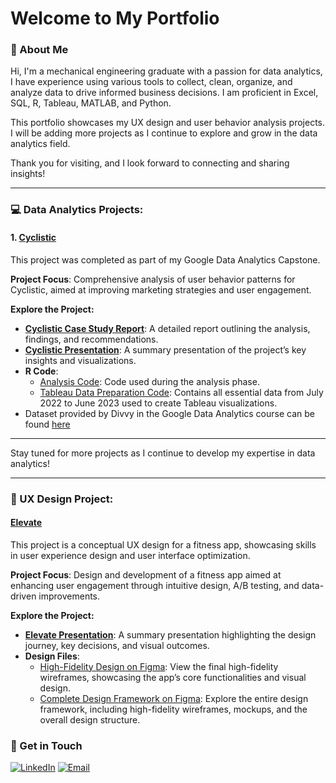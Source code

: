# Welcome to My Portfolio
### :wave: About Me

Hi, I'm a mechanical engineering graduate with a passion for data analytics, I have experience using various tools to collect, clean, organize, and analyze data to drive informed business decisions. I am proficient in Excel, SQL, R, Tableau, MATLAB, and Python.

This portfolio showcases my UX design and user behavior analysis projects. I will be adding more projects as I continue to explore and grow in the data analytics field. 

Thank you for visiting, and I look forward to connecting and sharing insights!

---

### :computer: Data Analytics Projects:

#### 1. [Cyclistic](https://github.com/omardissouki/Cyclistic)
This project was completed as part of my Google Data Analytics Capstone.

**Project Focus**: Comprehensive analysis of user behavior patterns for Cyclistic, aimed at improving marketing strategies and user engagement.

**Explore the Project:**

- **[Cyclistic Case Study Report](https://github.com/omardissouki/Cyclistic-Case-Study/blob/main/Cyclistic%20Case%20Study.pdf)**: A detailed report outlining the analysis, findings, and recommendations.
- **[Cyclistic Presentation](https://github.com/omardissouki/Cyclistic-Case-Study/blob/main/Cyclistic.pptx)**: A summary presentation of the project’s key insights and visualizations.
- **R Code**:
  - [Analysis Code](https://github.com/omardissouki/Cyclistic-Case-Study/blob/main/R%20Code%20for%20Analysis): Code used during the analysis phase.
  - [Tableau Data Preparation Code](https://github.com/omardissouki/Cyclistic-Case-Study/blob/main/R%20Code%20for%20Tableau): Contains all essential data from July 2022 to June 2023 used to create Tableau visualizations.
- Dataset provided by Divvy in the Google Data Analytics course can be found [here](https://divvy-tripdata.s3.amazonaws.com/index.html)
---

Stay tuned for more projects as I continue to develop my expertise in data analytics!

---
### :iphone: UX Design Project:

#### [Elevate](https://github.com/omardissouki/Elevate)
This project is a conceptual UX design for a fitness app, showcasing skills in user experience design and user interface optimization.

**Project Focus**: Design and development of a fitness app aimed at enhancing user engagement through intuitive design, A/B testing, and data-driven improvements.

**Explore the Project:**

- **[Elevate Presentation](https://github.com/omardissouki/Elevate/blob/main/ELEVATE.pdf)**: A summary presentation highlighting the design journey, key decisions, and visual outcomes.
- **Design Files**:
  - [High-Fidelity Design on Figma](https://www.figma.com/proto/M4puuD7AfBbTyoDshXah5T/Project-Elevate?page-id=307%3A6476&node-id=307-6542&viewport=3603%2C897%2C2.19&t=aqJvwajEUlGSLSKC-1&scaling=scale-down&content-scaling=fixed&starting-point-node-id=307%3A6511): View the final high-fidelity wireframes, showcasing the app’s core functionalities and visual design.
  - [Complete Design Framework on Figma](https://www.figma.com/design/M4puuD7AfBbTyoDshXah5T/Project-Elevate?node-id=307-6542&t=HWQ9e6iCp0RXp2X5-1): Explore the entire design framework, including high-fidelity wireframes, mockups, and the overall design structure.



### :e-mail: Get in Touch
[linkedin]: https://linkedin.com/in/omardissouki
[email]: mailto:omardissouki@gmail.com
[![LinkedIn](https://img.shields.io/badge/LinkedIn-0A66C2?style=for-the-badge&logo=linkedin&logoColor=white)][linkedin]
[![Email](https://img.shields.io/badge/Email-D14836?style=for-the-badge&logo=gmail&logoColor=white)][email]

